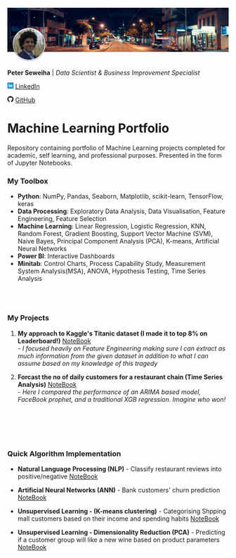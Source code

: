 [![Footer](images/header.png)](https://peter-seweiha.github.io/)

**Peter Seweiha** |
*Data Scientist & Business Improvement Specialist*

  [![LinkedIn](images/linkedin14.png)](https://www.linkedin.com/in/pseweiha/) [LinkedIn](https://www.linkedin.com/in/pseweiha/)

  [![GitHub](images/github14.png)](https://github.com/peter-seweiha) [GitHub](https://github.com/peter-seweiha)


# Machine Learning Portfolio
Repository containing portfolio of Machine Learning projects completed for academic, self learning, and professional purposes. Presented in the form of Jupyter Notebooks.


### My Toolbox
- **Python**: NumPy, Pandas, Seaborn, Matplotlib, scikit-learn, TensorFlow, keras
- **Data Processing**: Exploratory Data Analysis, Data Visualisation, Feature Engineering, Feature Selection
- **Machine Learning**: Linear Regression, Logistic Regression, KNN, Random Forest, Gradient Boosting, Support Vector Machine (SVM), Naive Bayes, Principal Component Analysis (PCA), K-means, Artificial Neural Networks
- **Power BI**: Interactive Dashboards
- **Minitab**: Control Charts, Process Capability Study, Measurement System Analysis(MSA), ANOVA, Hypothesis Testing, Time Series Analysis

<br/><br/>

### My Projects
1. **My approach to Kaggle's Titanic dataset (I made it to top 8% on Leaderboard!)** [NoteBook](https://github.com/peter-seweiha/peter-seweiha.github.io/blob/master/projects/3_The%20Titanic%20Dataset/My_solution.ipynb) <br />- *I focused heavily on Feature Engineering making sure I can extract as much information from the given dataset in addition to what I can assume based on my knowledge of this tragedy*

2. **Forcast the no of daily customers for a restaurant chain (Time Series Analysis)** [NoteBook](https://github.com/peter-seweiha/peter-seweiha.github.io/blob/master/projects/8_TimeSeries/TimeSeries%20Project.ipynb) <br />- 
*Here I compared the performance of an ARIMA based model, FaceBook prophet, and a traditional XGB regression. Imagine who won!*

<br/><br/>
<br/><br/>

### Quick Algorithm Implementation
- **Natural Language Processing (NLP)** - Classify restaurant reviews into positive/negative  [NoteBook](https://github.com/peter-seweiha/peter-seweiha.github.io/blob/master/projects/4_NLP/%20Natural%20Language%20Processing.ipynb)

- **Artificial Neural Networks (ANN)** - Bank customers' churn prediction  [NoteBook](https://github.com/peter-seweiha/peter-seweiha.github.io/blob/master/projects/5_ANN/Churn%20Prediction%20using%20Deep%20Learning.ipynb)

- **Unsupervised Learning - (K-means clustering)** - Categorising Shpping mall customers based on their income and spending habits  [NoteBook](https://github.com/peter-seweiha/peter-seweiha.github.io/blob/master/projects/6_k-means/K-means%20clustering.ipynb)

- **Unsupervised Learning - Dimensionality Reduction (PCA)** - Predicting if a customer group will like a new wine based on product parameters  [NoteBook](https://github.com/peter-seweiha/peter-seweiha.github.io/blob/master/projects/7_PCA/Principal%20Component%20Analysis%20(PCA).ipynb)
